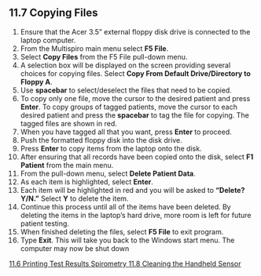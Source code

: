 ## 11.7 Copying Files

1. Ensure that the Acer 3.5” external floppy disk drive is connected to the laptop computer.
2. From the Multispiro main menu select **F5 File**.
3. Select **Copy Files** from the F5 File pull-down menu.
4. A selection box will be displayed on the screen providing several choices for copying files. Select **Copy From Default Drive/Directory to Floppy A**.
5. Use **spacebar** to select/deselect the files that need to be copied.
6. To copy only one file, move the cursor to the desired patient and press **Enter**.  To copy groups of tagged patients, move the cursor to each desired patient and press the **spacebar** to tag the file for copying.  The tagged files are shown in red.
7. When you have tagged all that you want, press **Enter** to proceed.
8. Push the formatted floppy disk into the disk drive.
9. Press **Enter** to copy items from the laptop onto the disk.
10. After ensuring that all records have been copied onto the disk, select **F1 Patient** from the main menu.
11. From the pull-down menu, select **Delete Patient Data**.
12. As each item is highlighted, select **Enter**.
13. Each item will be highlighted in red and you will be asked to **“Delete? Y/N.”**  Select **Y** to delete the item.
14. Continue this process until all of the items have been deleted. By deleting the items in the laptop’s hard drive, more room is left for future patient testing.
15. When finished deleting the files, select **F5 File** to exit program.
16. Type **Exit**. This will take you back to the Windows start menu. The computer may now be shut down


<div class="center">
<div class="btn-group">
  <a href=":pages_path:/manuals/spirometry/11-06-printing-test-results.md" class="btn btn-default">
    <span class="glyphicon glyphicon-chevron-left"></span>
    11.6 Printing Test Results
  </a>

  <a href=":pages_path:/manuals/spirometry" class="btn btn-default">
    <span class="glyphicon glyphicon-chevron-up"></span>
    Spirometry
  </a>

  <a href=":pages_path:/manuals/spirometry/11-08-cleaning-handheld-sensor.md" class="btn btn-success">
    11.8 Cleaning the Handheld Sensor
    <span class="glyphicon glyphicon-chevron-right"></span>
  </a>
</div>
</div>
